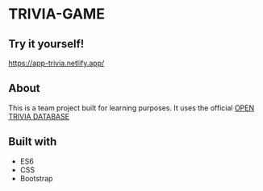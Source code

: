 # TRIVIA-GAME

## Try it yourself!
https://app-trivia.netlify.app/

## About

This is a team project built for learning purposes.
It uses the official [OPEN TRIVIA DATABASE](https://opentdb.com/api_config.php)

## Built with

* ES6
* CSS
* Bootstrap


